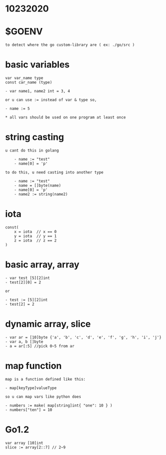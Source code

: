 # 10232020

# $GOENV
    to detect where the go custom-library are ( ex: ./go/src )

# basic variables
    var var_name type
    const car_name (type)

    - var name1, name2 int = 3, 4

    or u can use := instead of var & type so, 

    - name := 5

    * all vars should be used on one program at least once

# string casting
    u cant do this in golang
    
        - name := "test"
        - name[0] = 'p'

    to do this, u need casting into another type

        - name := "test"
        - name = []byte(name)
        - name[0] = 'p'
        - name2 := string(name2)

# iota
    const(
        x = iota  // x == 0
        y = iota  // y == 1
        z = iota  // z == 2
    )

# basic array, array 
    
    - var test [5][2]int
    - test[2][0] = 2

    or

    - test := [5][2]int
    - test[2] = 2

# dynamic array, slice

    - var ar = [10]byte {'a', 'b', 'c', 'd', 'e', 'f', 'g', 'h', 'i', 'j'}
    - var a, b []byte
    - a = ar[:5] //pick 0~5 from ar

# map function
    map is a function defined like this:
    
    - map[keyType]valueType
    
    so u can map vars like python does

    - numbers := make( map[string]int{ "one": 10 } )
    - numbers["ten"] = 10


# Go1.2
    var array [10]int
    slice := array[2::7] // 2~9